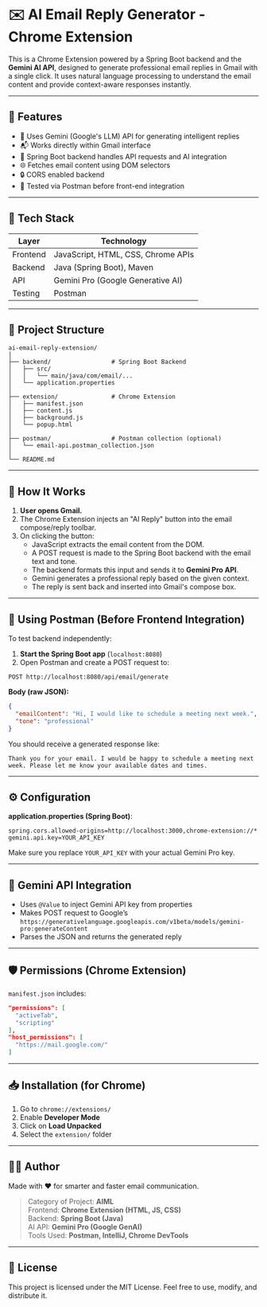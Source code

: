 
# ✉️ AI Email Reply Generator - Chrome Extension

This is a Chrome Extension powered by a Spring Boot backend and the **Gemini AI API**, designed to generate professional email replies in Gmail with a single click. It uses natural language processing to understand the email content and provide context-aware responses instantly.

---

## 📌 Features

- 🧠 Uses Gemini (Google's LLM) API for generating intelligent replies
- 📬 Works directly within Gmail interface
- 🚀 Spring Boot backend handles API requests and AI integration
- 🌐 Fetches email content using DOM selectors
- 🔒 CORS enabled backend
- 🧪 Tested via Postman before front-end integration

---

## 🧰 Tech Stack

| Layer       | Technology                         |
|-------------|-------------------------------------|
| Frontend    | JavaScript, HTML, CSS, Chrome APIs |
| Backend     | Java (Spring Boot), Maven          |
| API         | Gemini Pro (Google Generative AI)  |
| Testing     | Postman                            |

---

## 📂 Project Structure

```
ai-email-reply-extension/
│
├── backend/                 # Spring Boot Backend
│   ├── src/
│   │   └── main/java/com/email/...
│   └── application.properties
│
├── extension/               # Chrome Extension
│   ├── manifest.json
│   ├── content.js
│   ├── background.js
│   └── popup.html
│
├── postman/                 # Postman collection (optional)
│   └── email-api.postman_collection.json
│
└── README.md
```

---

## 🚀 How It Works

1. **User opens Gmail.**
2. The Chrome Extension injects an "AI Reply" button into the email compose/reply toolbar.
3. On clicking the button:
   - JavaScript extracts the email content from the DOM.
   - A POST request is made to the Spring Boot backend with the email text and tone.
   - The backend formats this input and sends it to **Gemini Pro API**.
   - Gemini generates a professional reply based on the given context.
   - The reply is sent back and inserted into Gmail's compose box.

---

## 🧪 Using Postman (Before Frontend Integration)

To test backend independently:

1. **Start the Spring Boot app** (`localhost:8080`)
2. Open Postman and create a POST request to:

```
POST http://localhost:8080/api/email/generate
```

**Body (raw JSON):**
```json
{
  "emailContent": "Hi, I would like to schedule a meeting next week.",
  "tone": "professional"
}
```

You should receive a generated response like:
```text
Thank you for your email. I would be happy to schedule a meeting next week. Please let me know your available dates and times.
```

---

## ⚙️ Configuration

**application.properties (Spring Boot)**:
```properties
spring.cors.allowed-origins=http://localhost:3000,chrome-extension://*
gemini.api.key=YOUR_API_KEY
```

Make sure you replace `YOUR_API_KEY` with your actual Gemini Pro key.

---

## 🧠 Gemini API Integration

- Uses `@Value` to inject Gemini API key from properties
- Makes POST request to Google’s `https://generativelanguage.googleapis.com/v1beta/models/gemini-pro:generateContent`
- Parses the JSON and returns the generated reply

---

## 🛡️ Permissions (Chrome Extension)

`manifest.json` includes:
```json
"permissions": [
  "activeTab",
  "scripting"
],
"host_permissions": [
  "https://mail.google.com/"
]
```

---

## 📥 Installation (for Chrome)

1. Go to `chrome://extensions/`
2. Enable **Developer Mode**
3. Click on **Load Unpacked**
4. Select the `extension/` folder

---

## 🧑‍💻 Author

Made with ❤️ for smarter and faster email communication.

> Category of Project: **AIML**  
> Frontend: **Chrome Extension (HTML, JS, CSS)**  
> Backend: **Spring Boot (Java)**  
> AI API: **Gemini Pro (Google GenAI)**  
> Tools Used: **Postman, IntelliJ, Chrome DevTools**

---

## 📄 License

This project is licensed under the MIT License. Feel free to use, modify, and distribute it.
